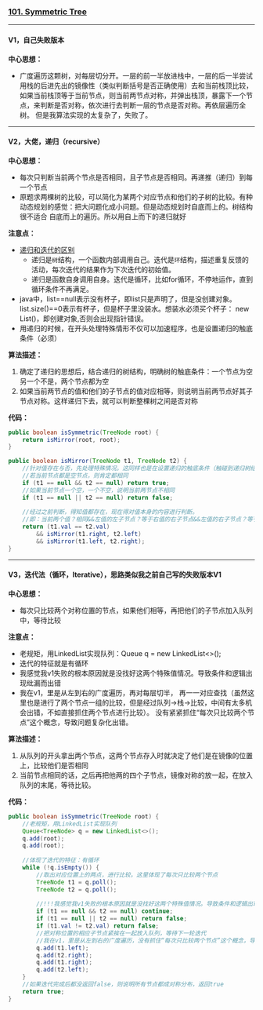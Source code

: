 ### [101. Symmetric Tree](https://leetcode.com/problems/symmetric-tree/)

---

#### V1，自己失败版本
**中心思想：**
- 广度遍历这颗树，对每层切分开。一层的前一半放进栈中，一层的后一半尝试用栈的后进先出的镜像性（类似判断括号是否正确使用）去和当前栈顶比较，
如果当前栈顶等于当前节点，则当前两节点对称，并弹出栈顶，暴露下一个节点，来判断是否对称，依次进行去判断一层的节点是否对称。再依层遍历全树。
但是我算法实现的太复杂了，失败了。

---

#### V2，大佬，递归（recursive）

**中心思想：**
- 每次只判断当前两个节点是否相同，且子节点是否相同。再递推（递归）到每一个节点
- 原题求两棵树的比较，可以简化为某两个对应节点和他们的子树的比较。有种动态规划的感觉：把大问题化成小问题。但是动态规划时自底而上的。树结构很不适合
自底而上的遍历。所以用自上而下的递归就好

**注意点：**
- [递归和迭代的区别](https://www.jianshu.com/p/32bcc45efd32)
  - 递归是`树`结构，一个函数内部调用自己。迭代是`环`结构，描述重复反馈的活动，每次迭代的结果作为下次迭代的初始值。
  - 递归是函数自身调用自身。迭代是循环，比如for循环，不停地运作，直到循环条件不再满足。
- java中，list==null表示没有杯子，即list只是声明了，但是没创建对象。list.size()==0表示有杯子，但是杯子里没装水。想装水必须买个杯子：
new List()，即创建对象,否则会出现指针错误。
- 用递归的时候，在开头处理特殊情形不仅可以加速程序，也是设置递归的触底条件（必须）

**算法描述：**
1. 确定了递归的思想后，结合递归的树结构，明确树的触底条件：一个节点为空另一个不是，两个节点都为空
2. 如果当前两节点的值和他们的子节点的值对应相等，则说明当前两节点好其子节点对称。这样递归下去，就可以判断整棵树之间是否对称

**代码：**
```java
public boolean isSymmetric(TreeNode root) {
    return isMirror(root, root);
}

public boolean isMirror(TreeNode t1, TreeNode t2) {
    //针对值存在与否，先处理特殊情况。这同样也是在设置递归的触底条件（触碰到递归树结构的底层叶子）
    //若当前节点都是空节点，则肯定都相同
    if (t1 == null && t2 == null) return true;
    //如果当前节点一个空，一个不空，说明当前两节点不相同
    if (t1 == null || t2 == null) return false;
    
    //经过之前判断，得知值都存在，现在得对值本身的内容进行判断。
    //即：当前两个值？相同&&左值的左子节点？等于右值的右子节点&&左值的右子节点？等于右值的左子节点
    return (t1.val == t2.val)
        && isMirror(t1.right, t2.left)
        && isMirror(t1.left, t2.right);
}
```

---

#### V3，迭代法（循环，Iterative），思路类似我之前自己写的失败版本V1
**中心思想：**
- 每次只比较两个对称位置的节点，如果他们相等，再把他们的子节点加入队列中，等待比较

**注意点：**
- 老规矩，用LinkedList实现队列：Queue<TreeNode> q = new LinkedList<>();
- 迭代的特征就是有循环
- 我感觉我v1失败的根本原因就是没找好这两个特殊值情况。导致条件和逻辑出现纰漏而出错
- 我在v1，里是从左到右的广度遍历，再对每层切半，
再一一对应查找（虽然这里也是进行了两个节点一组的比较，但是经过队列->栈->比较，中间有太多机会出错，不如直接抓住两个节点进行比较）。
没有紧紧抓住“每次只比较两个节点”这个概念，导致问题复杂化出错。

**算法描述：**
1. 从队列的开头拿出两个节点，这两个节点存入时就决定了他们是在镜像的位置上，比较他们是否相同
2. 当前节点相同的话，之后再把他两的四个子节点，镜像对称的放一起，在放入队列的末尾，等待比较。

**代码：**
```java
public boolean isSymmetric(TreeNode root) {
    //老规矩，用LinkedList实现队列
    Queue<TreeNode> q = new LinkedList<>();
    q.add(root);
    q.add(root);
    
    //体现了迭代的特征：有循环
    while (!q.isEmpty()) {
        //取出对应位置上的两点，进行比较。这里体现了每次只比较两个节点
        TreeNode t1 = q.poll();
        TreeNode t2 = q.poll();
        
        //!!!我感觉我v1失败的根本原因就是没找好这两个特殊值情况。导致条件和逻辑出现纰漏而出错
        if (t1 == null && t2 == null) continue;
        if (t1 == null || t2 == null) return false;
        if (t1.val != t2.val) return false;
        //把对称位置的相应子节点紧挨在一起放入队列，等待下一轮迭代
        //我在v1，里是从左到右的广度遍历，没有抓住“每次只比较两个节点”这个概念，导致问题复杂化出错
        q.add(t1.left);
        q.add(t2.right);
        q.add(t1.right);
        q.add(t2.left);
    }
    //如果迭代完成后都没返回false，则说明所有节点都成对称分布，返回true
    return true;
}
```
